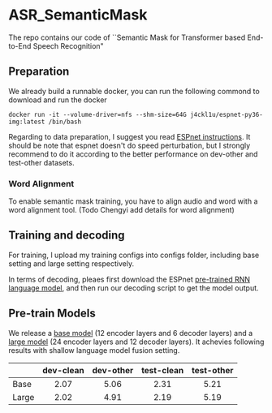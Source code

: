 # ASR_SemanticMask
The repo contains our code of ``Semantic Mask for Transformer based End-to-End Speech Recognition"

## Preparation
We already build a runnable docker, you can run the following commond to download and run the docker

`docker run -it --volume-driver=nfs --shm-size=64G j4ckl1u/espnet-py36-img:latest /bin/bash`

Regarding to data preparation, I suggest you read [ESPnet instructions](https://github.com/espnet/espnet/tree/master/egs/librispeech). It should be note that espnet doesn't do speed perturbation, but I strongly recommend to do it according to the better performance on dev-other and test-other datasets. 

### Word Alignment
To enable semantic mask training, you have to align audio and word with a word alignment tool. 
(Todo Chengyi add details for word alignment)

## Training and decoding
For training, I upload my training configs into configs folder, including base setting and large setting respectively. 

In terms of decoding, pleaes first download the ESPnet [pre-trained RNN language model](https://github.com/espnet/espnet/tree/master/egs/librispeech), and then run our decoding script to get the model output. 
## Pre-train Models
We release a [base model](https://drive.google.com/open?id=1tQVX24aN5NpOtDFWO6ZsVWOLHuOjEj8W) (12 encoder layers and 6 decoder layers) and a [large model](https://drive.google.com/open?id=1zDS_cUhyo17foGMsbUBERuI8u1jC13vB) (24 encoder layers and 12 decoder layers). It achevies following results with shallow language model fusion setting.


|      |dev-clean|dev-other|test-clean|test-other| 
| ------------- |:-------------:|:-------------:|:-------------:|:-------------:|
| Base  | 2.07 | 5.06| 2.31|5.21 |
| Large     | 2.02|4.91| 2.19  |5.19 |
